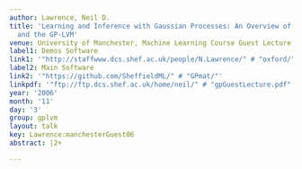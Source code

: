```yaml
---
author: Lawrence, Neil D.
title: 'Learning and Inference with Gaussian Processes: An Overview of Gaussian Processes
  and the GP-LVM'
venue: University of Manchester, Machine Learning Course Guest Lecture
label1: Demos Software
link1: '"http://staffwww.dcs.shef.ac.uk/people/N.Lawrence/" # "oxford/"'
label2: Main Software
link2: '"https://github.com/SheffieldML/" # "GPmat/"'
linkpdf: '"ftp://ftp.dcs.shef.ac.uk/home/neil/" # "gpGuestLecture.pdf"'
year: '2006'
month: '11'
day: '3'
group: gplvm
layout: talk
key: Lawrence:manchesterGuest06
abstract: |2+

---
```

